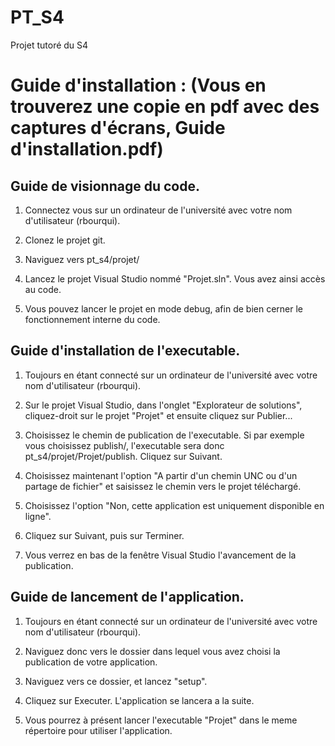 # PT_S4

Projet tutoré du S4

# Guide d'installation : (Vous en trouverez une copie en pdf avec des captures d'écrans, Guide d'installation.pdf)

## Guide de visionnage du code. 

1. Connectez vous sur un ordinateur de l'université avec votre nom d'utilisateur (rbourqui).

2. Clonez le projet git.

3. Naviguez vers pt_s4/projet/

4. Lancez le projet Visual Studio nommé "Projet.sln". Vous avez ainsi accès au code.

5. Vous pouvez lancer le projet en mode debug, afin de bien cerner le fonctionnement interne du code.


## Guide d'installation de l'executable.

1. Toujours en étant connecté sur un ordinateur de l'université avec votre nom d'utilisateur (rbourqui).

2. Sur le projet Visual Studio, dans l'onglet "Explorateur de solutions", cliquez-droit sur le projet "Projet" et ensuite cliquez sur Publier...

3. Choisissez le chemin de publication de l'executable. Si par exemple vous choisissez publish/, l'executable sera donc pt_s4/projet/Projet/publish. Cliquez sur Suivant.

4. Choisissez maintenant l'option "A partir d'un chemin UNC ou d'un partage de fichier" et saisissez le chemin vers le projet téléchargé.

5. Choisissez l'option "Non, cette application est uniquement disponible en ligne".

6. Cliquez sur Suivant, puis sur Terminer.

7. Vous verrez en bas de la fenêtre Visual Studio l'avancement de la publication.

## Guide de lancement de l'application.

1. Toujours en étant connecté sur un ordinateur de l'université avec votre nom d'utilisateur (rbourqui).

2. Naviguez donc vers le dossier dans lequel vous avez choisi la publication de votre application.

3. Naviguez vers ce dossier, et lancez "setup".

4. Cliquez sur Executer. L'application se lancera a la suite.

5. Vous pourrez à présent lancer l'executable "Projet" dans le meme répertoire pour utiliser l'application.
